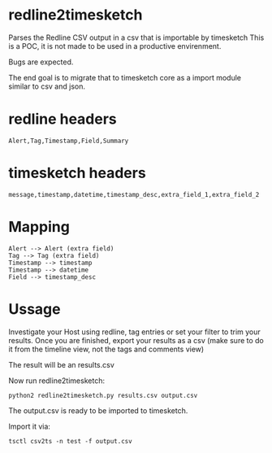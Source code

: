 # redline2timesketch
Parses the Redline CSV output in a csv that is importable by timesketch
This is a POC, it is not made to be used in a productive envirenment.

Bugs are expected.

The end goal is to migrate that to timesketch core as a import module similar to csv and json.

# redline headers
```csv
Alert,Tag,Timestamp,Field,Summary
```

# timesketch headers

```csv
message,timestamp,datetime,timestamp_desc,extra_field_1,extra_field_2
```

# Mapping

```
Alert --> Alert (extra field)
Tag --> Tag (extra field)
Timestamp --> timestamp
Timestamp --> datetime
Field --> timestamp_desc

```

# Ussage

Investigate your Host using redline, tag entries or set your filter to trim your results.
Once you are finished, export your results as a csv (make sure to do it from the timeline view, not the tags and comments view)

The result will be an results.csv

Now run redline2timesketch:
```
python2 redline2timesketch.py results.csv output.csv
```

The output.csv is ready to be imported to timesketch.

Import it via:

```
tsctl csv2ts -n test -f output.csv
```